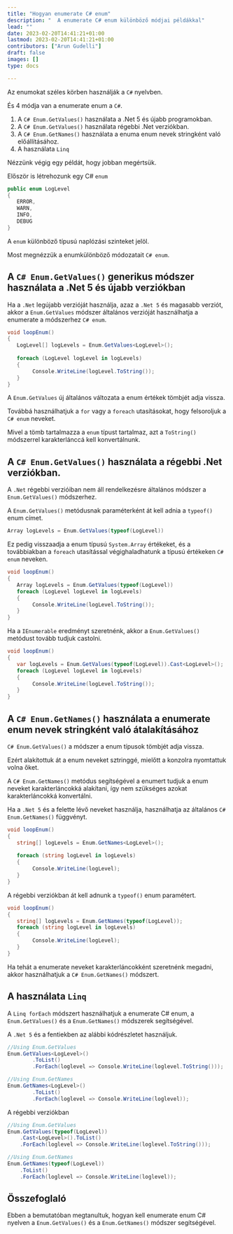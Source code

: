 ```yaml
---
title: "Hogyan enumerate C# enum"
description: "  A enumerate C# enum különböző módjai példákkal"
lead: ""
date: 2023-02-20T14:41:21+01:00
lastmod: 2023-02-20T14:41:21+01:00
contributors: ["Arun Gudelli"]
draft: false
images: []
type: docs

---
```


Az enumokat széles körben használják a `C#` nyelvben. 

És 4 módja van a enumerate enum a `C#`. 

1. A `C# Enum.GetValues()` használata a .Net 5 és újabb programokban.
2. A `C# Enum.GetValues()` használata régebbi .Net verziókban.
3. A `C# Enum.GetNames()` használata a enuma enum nevek stringként való előállításához.
4. A  használata `Linq`

Nézzünk végig egy példát, hogy jobban megértsük. 

Először is létrehozunk egy C# `enum`

```csharp
public enum LogLevel
{
   ERROR, 
   WARN, 
   INFO, 
   DEBUG
}
```

A `enum` különböző típusú naplózási szinteket jelöl.

Most megnézzük a enumkülönböző módozatait `C# enum`.

## A `C# Enum.GetValues()` generikus módszer használata a .Net 5 és újabb verziókban

Ha a `.Net` legújabb verzióját használja, azaz a `.Net 5` és magasabb verziót, akkor a `Enum.GetValues` módszer általános verzióját használhatja a enumerate a módszerhez `C# enum`.

```csharp
void loopEnum()
{
   LogLevel[] logLevels = Enum.GetValues<LogLevel>();
   
   foreach (LogLevel logLevel in logLevels)
   {
        Console.WriteLine(logLevel.ToString());
   }
}
```

A `Enum.GetValues` új általános változata a enum értékek tömbjét adja vissza. 

Továbbá használhatjuk a `for` vagy a `foreach` utasításokat, hogy felsoroljuk a `C# enum` neveket. 

Mivel a tömb tartalmazza a `enum` típust tartalmaz, azt a `ToString()` módszerrel karakterlánccá kell konvertálnunk.

## A `C# Enum.GetValues()` használata a régebbi .Net verziókban.

A `.Net` régebbi verzióiban nem áll rendelkezésre általános módszer a `Enum.GetValues()` módszerhez. 

A `Enum.GetValues()` metódusnak paraméterként át kell adnia a `typeof()` enum  címet. 

```csharp
Array logLevels = Enum.GetValues(typeof(LogLevel))
```
Ez pedig visszaadja a enum típusú `System.Array` értékeket, és a továbbiakban a `foreach` utasítással végighaladhatunk a típusú értékeken `C# enum` neveken.

```csharp
void loopEnum()
{
   Array logLevels = Enum.GetValues(typeof(LogLevel))
   foreach (LogLevel logLevel in logLevels)
   {
        Console.WriteLine(logLevel.ToString());
   }
}
```

Ha a `IEnumerable` eredményt szeretnénk, akkor a `Enum.GetValues()` metódust tovább tudjuk castolni.

```csharp
void loopEnum()
{
   var logLevels = Enum.GetValues(typeof(LogLevel)).Cast<LogLevel>();
   foreach (LogLevel logLevel in logLevels)
   {
        Console.WriteLine(logLevel.ToString());
   }
}
```

## A `C# Enum.GetNames()` használata a enumerate enum nevek stringként való átalakításához 

`C# Enum.GetValues()` a módszer a enum típusok tömbjét adja vissza. 

Ezért alakítottuk át a enum neveket sztringgé, mielőtt a konzolra nyomtattuk volna őket.

A `C# Enum.GetNames()` metódus segítségével a enumert tudjuk a enum neveket karakterláncokká alakítani, így nem szükséges azokat karakterláncokká konvertálni.

Ha a `.Net 5` és a felette lévő neveket használja, használhatja az általános `C# Enum.GetNames()` függvényt.

```csharp
void loopEnum()
{
   string[] logLevels = Enum.GetNames<LogLevel>();
   
   foreach (string logLevel in logLevels)
   {
        Console.WriteLine(logLevel);
   }
}
```

A régebbi verziókban át kell adnunk a `typeof()` enum paramétert.

```csharp
void loopEnum()
{
   string[] logLevels = Enum.GetNames(typeof(LogLevel));
   foreach (string logLevel in logLevels)
   {
        Console.WriteLine(logLevel);
   }
}
```

Ha tehát a enumerate neveket karakterláncokként szeretnénk megadni, akkor használhatjuk a `C# Enum.GetNames()` módszert.

## A  használata `Linq`

A `Linq forEach` módszert használhatjuk a enumerate C# enum, a `Enum.GetValues()` és a `Enum.GetNames()` módszerek segítségével.

A `.Net 5` és a fentiekben az alábbi kódrészletet használjuk.

```csharp
//Using Enum.GetValues
Enum.GetValues<LogLevel>()
        .ToList()
        .ForEach(loglevel => Console.WriteLine(loglevel.ToString()));

//Using Enum.GetNames
Enum.GetNames<LogLevel>()
        .ToList()
        .ForEach(loglevel => Console.WriteLine(loglevel));        
```

A régebbi verziókban

```csharp
//Using Enum.GetValues
Enum.GetValues(typeof(LogLevel))
    .Cast<LogLevel>().ToList()
    .ForEach(loglevel => Console.WriteLine(loglevel.ToString()));

//Using Enum.GetNames
Enum.GetNames(typeof(LogLevel))
    .ToList()
    .ForEach(loglevel => Console.WriteLine(loglevel));    
```

## Összefoglaló

Ebben a bemutatóban megtanultuk, hogyan kell enumerate enum C# nyelven a `Enum.GetValues()` és a `Enum.GetNames()` módszer segítségével.










